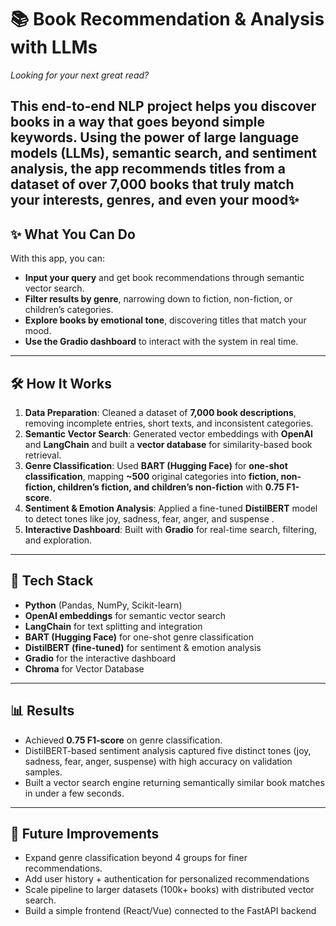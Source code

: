 # 📚 Book Recommendation & Analysis with LLMs

_Looking for your next great read?_

This **end-to-end NLP** project helps you discover books in a way that goes beyond simple keywords. Using the power of
**large language models (LLMs)**,
semantic search, and sentiment analysis, the app recommends titles from a dataset of over **7,000 books** that truly
match
your interests, genres, and even your mood✨
---

## ✨ What You Can Do

With this app, you can:

- **Input your query** and get book recommendations through semantic vector search.
- **Filter results by genre**, narrowing down to fiction, non-fiction, or children’s categories.
- **Explore books by emotional tone**, discovering titles that match your mood.
- **Use the Gradio dashboard** to interact with the system in real time.

---

## 🛠️ How It Works

1. **Data Preparation**: Cleaned a dataset of **7,000 book descriptions**, removing incomplete entries, short texts, and
   inconsistent categories.
2. **Semantic Vector Search**: Generated vector embeddings with **OpenAI** and **LangChain** and built a **vector
   database** for
   similarity-based book retrieval.
3. **Genre Classification**: Used **BART (Hugging Face)** for **one-shot classification**, mapping **~500** original
   categories into **fiction, non-fiction, children’s fiction, and children’s non-fiction** with **0.75 F1-score**.
4. **Sentiment & Emotion Analysis**: Applied a fine-tuned **DistilBERT** model to detect tones like joy, sadness, fear,
   anger, and suspense .
5. **Interactive Dashboard**: Built with **Gradio** for real-time search, filtering, and exploration.

---

## 🚀 Tech Stack

- **Python** (Pandas, NumPy, Scikit-learn)
- **OpenAI embeddings** for semantic vector search
- **LangChain** for text splitting and integration
- **BART (Hugging Face)** for one-shot genre classification
- **DistilBERT (fine-tuned)** for sentiment & emotion analysis
- **Gradio** for the interactive dashboard
- **Chroma** for Vector Database

---

## 📊 Results

- Achieved **0.75 F1-score** on genre classification.
- DistilBERT-based sentiment analysis captured five distinct tones (joy, sadness, fear, anger, suspense) with high
  accuracy on validation samples.
- Built a vector search engine returning semantically similar book matches in under a few seconds.

---

## 🔮 Future Improvements

- Expand genre classification beyond 4 groups for finer recommendations.
- Add user history + authentication for personalized recommendations
- Scale pipeline to larger datasets (100k+ books) with distributed vector search.
- Build a simple frontend (React/Vue) connected to the FastAPI backend
